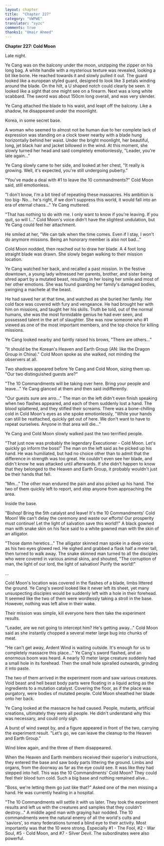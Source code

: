 ```yaml
---
layout: chapter
title:  "Chapter 227"
category: "VWPWE"
translator: "syzc"
comments: true
thanks1: "Umair Ahmed"
---
```


**Chapter 227: Cold Moon**

Late night.

Ye Cang was on the balcony under the moon, unzipping the zipper on his long bag. A white handle with a mysterious texture was revealed, looking a bit like bone. He reached towards it and slowly pulled it out. The guard looked like a european styled guard, designed to look like 3 petals winding around the blade. On the hilt, a U shaped notch could clearly be seen. It looked like a sight that one might see on a firearm. Next was a long white scabbard. The sword was about 150cm long overall, and was very slender.

Ye Cang attached the blade to his waist, and leapt off the balcony. Like a shadow, he disappeared under the moonlight.

Korea, in some secret base.

A woman who seemed to almost not be human due to her complete lack of expression was standing on a clock tower nearby with a blade hung horizontally behind her waist. Under the bright moonlight, her beautiful, long, jet black hair and jacket billowed in the wind. At this moment, she slowly turned her head and said completely emotionlessly, "Leader, you're late again..."

Ye Cang slowly came to her side, and looked at her chest, "It really is growing. Well, it's expected, you're still undergoing puberty."

"You've made a deal with #1 to leave the 10 commandments?" Cold Moon said, still emotionless.

"I don't know, I'm a bit tired of repeating these massacres. His ambition is too big- No... he's right, if we don't suppress this world, it would fall into an era of eternal chaos..." Ye Cang muttered.

"That has nothing to do with me. I only want to know if you're leaving. If you quit, so will I..." Cold Moon's voice didn't have the slightest undulation, but Ye Cang could feel her attachment.

He smiled at her, "We can talk when the time comes. Even if I stay, I won't do anymore missions. Being an honorary member is also not bad..."

Cold Moon nodded, then reached out to draw her blade. A 4 foot long straight blade was drawn. She slowly began walking to their mission location.

Ye Cang watched her back, and recalled a past mission. In the festive downtown, a young lady witnessed her parents, brother, and sister being shred apart by a mutated beast, resulting in her losing her smile and most of her other emotions. She was found guarding her family's damaged bodies, swinging a machete at the beast.

He had saved her at that time, and watched as she buried her family. Her cold face was covered with fury and vengeance. He had brought her with him on missions, and taught her his skills. Truth be told, out of the normal humans, she was the most formidable genius he had ever seen, and possessed talent in the art of slaughter. She was now someone who #1 viewed as one of the most important members, and the top choice for killing missions.

Ye Cang looked nearby and faintly raised his brows, "There are others..."

"It should be the Korean's Heaven and Earth Group (AN: like the Dragon Group in China)." Cold Moon spoke as she walked, not minding the observers at all.

Two shadows appeared before Ye Cang and Cold Moon, sizing them up. "Our two distinguished guests are?"

"The 10 Commandments will be taking over here. Bring your people and leave..." Ye Cang glanced at them and then said indifferently.

"Our guests sure are arro..." The man on the left didn't even finish speaking when two flashes appeared, and each of them suddenly lost a hand. The blood splattered, and they stifled their screams. There was a bone-chilling cold in Cold Moon's eyes as she spoke emotionlessly, "While your hands can still be reattached, quickly get out of here. We don't want to have to repeat ourselves. Anyone in that area will die..."

Ye Cang and Cold Moon slowly walked past the two terrified people.

"That just now was probably the legendary Executioner - Cold Moon. Let's quickly go inform the boss!" The man on the left said as he picked up his hand. He was humiliated, but had no choice other than to admit that the difference in strength was too great. He couldn't even see her blade, and didn't know he was attacked until afterwards. If she didn't happen to know that they belonged to the Heaven and Earth Group, it probably wouldn't just be their hands that fell.

"Mm..." The other man endured the pain and also picked up his hand. The two of them quickly left to report, and stop anyone from approaching the area.

Inside the base.

"Bishop! Bring the 5th catalyst and leave! It's the 10 Commandments' Cold Moon! We can't delay the ceremony and waste our efforts! Our prosperity must continue! Let the light of salvation save this world!!" A black gowned man with snake skin on his face said to a white gowned man with the skin of an alligator.

"Those damn heretics..." The alligator skinned man spoke in a deep voice as his two eyes glowed red. He sighed and grabbed a flask half a meter tall, then turned to walk away. The snake skinned man turned to all the disciples who were covered in various animal skins, and shouted, "The corruption of man, the light of our lord, the light of salvation! Purify the world!"

...

Cold Moon's location was covered in the flashes of a blade, limbs littered the ground. Ye Cang's sword looked like it never left its sheet, yet many unsuspecting disciples would be suddenly left with a hole in their forehead. It seemed like the two of them were wordlessly taking a stroll in the base. However, nothing was left alive in their wake.

Their mission was simple, kill everyone here then take the experiment results.

"Leader, are we not going to intercept him? He's getting away..." Cold Moon said as she instantly chopped a several meter large bug into chunks of meat.

"He can't get away, Ardent Wind is waiting outside. It's enough for us to completely massacre this place..." Ye Cang's sword flashed, and an enormous boom was heard. A nearly 10 meter large creature suddenly had a small hole in its forehead. Then the small hole spiralled outwards, grinding it into paste.

The two of them arrived in the experiment room and saw various creatures. Void beast and hell beast body parts were floating in a liquid acting as the ingredients to a mutation catalyst. Covering the floor, as if the place was purgatory, were bodies of mutated people. Cold Moon sheathed her blade onto her back.

Ye Cang looked at the massacre he had caused. People, mutants, artificial creations, ultimately they were all people. He didn't understand why this was necessary, and could only sigh.

A burst of wind swept by, and a figure appeared in front of the two, carrying the experiment result. "Let's go, we can leave the cleanup to the Heaven and Earth Group."

Wind blew again, and the three of them disappeared. 

When the Heaven and Earth members received their superior's instructions, they entered the base and saw body parts littering the ground. Limbs and organs, from the doorway as far as the eye could see. It was like they had stepped into hell. This was the 10 Commandments' Cold Moon? They could feel their blood turn cold. Such a big base and nothing remained alive...

"Boss, we're letting them go just like that?" Asked one of the men missing a hand. He was currently healing in a hospital.

"The 10 Commandments will settle it with us later. They took the experiment results and left us with the creatures and samples that they couldn't destroy..." A middle aged man with graying hair nodded. The 10 commandments were the natural enemy of all the world's cults and 'saviors', so many federations turned a blind eye to their activity. Most importantly was that the 10 were strong. Especially #1 - The Fool, #2 - War Soul, #5 - Cold Moon, and #7 - Silver Devil. The subordinates were also powerful.

